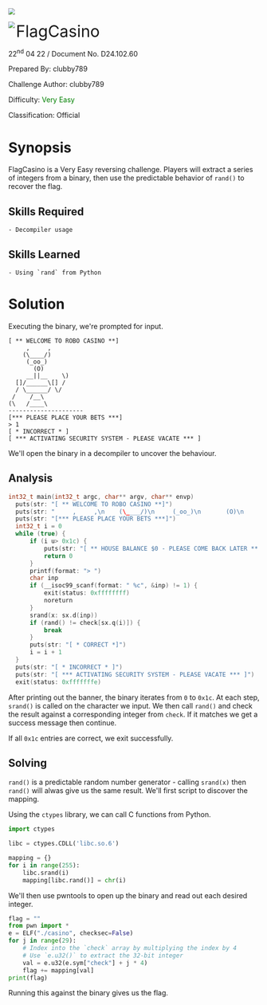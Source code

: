 <img src="../../../../../assets/banner.png" style="zoom: 80%;" align=center />

<img src="../.././../../../assets/htb.png" style="zoom: 80%;" align='left' /><font size="6">FlagCasino</font>

  22<sup>nd</sup> 04 22 / Document No. D24.102.60

  Prepared By: clubby789

  Challenge Author: clubby789

  Difficulty: <font color=green>Very Easy</font>

  Classification: Official


# Synopsis

FlagCasino is a Very Easy reversing challenge. Players will extract a series of integers from a binary, then use the predictable behavior of `rand()` to recover the flag.

## Skills Required
    - Decompiler usage
## Skills Learned
    - Using `rand` from Python

# Solution

Executing the binary, we're prompted for input.

```
[ ** WELCOME TO ROBO CASINO **]
     ,     ,
    (\____/)
     (_oo_)
       (O)
     __||__    \)
  []/______\[] /
  / \______/ \/
 /    /__\
(\   /____\
---------------------
[*** PLEASE PLACE YOUR BETS ***]
> 1
[ * INCORRECT * ]
[ *** ACTIVATING SECURITY SYSTEM - PLEASE VACATE *** ]
```

We'll open the binary in a decompiler to uncover the behaviour.

## Analysis

```c
int32_t main(int32_t argc, char** argv, char** envp)
  puts(str: "[ ** WELCOME TO ROBO CASINO **]")
  puts(str: "     ,     ,\n    (\____/)\n     (_oo_)\n       (O)\n     __…")
  puts(str: "[*** PLEASE PLACE YOUR BETS ***]")
  int32_t i = 0
  while (true) {
      if (i u> 0x1c) {
          puts(str: "[ ** HOUSE BALANCE $0 - PLEASE COME BACK LATER ** ]")
          return 0
      }
      printf(format: "> ")
      char inp
      if (__isoc99_scanf(format: " %c", &inp) != 1) {
          exit(status: 0xffffffff)
          noreturn
      }
      srand(x: sx.d(inp))
      if (rand() != check[sx.q(i)]) {
          break
      }
      puts(str: "[ * CORRECT *]")
      i = i + 1
  }
  puts(str: "[ * INCORRECT * ]")
  puts(str: "[ *** ACTIVATING SECURITY SYSTEM - PLEASE VACATE *** ]")
  exit(status: 0xfffffffe)
```

After printing out the banner, the binary iterates from `0` to `0x1c`. At each step, `srand()` is called on the character we input. We then call `rand()` and check the result against a corresponding integer from `check`. If it matches we get a success message then continue.

If all `0x1c` entries are correct, we exit successfully.

## Solving

`rand()` is a predictable random number generator - calling `srand(x)` then `rand()` will alwas give us the same result. We'll first script to discover the mapping.

Using the `ctypes` library, we can call C functions from Python.
```python
import ctypes

libc = ctypes.CDLL('libc.so.6')

mapping = {}
for i in range(255):
    libc.srand(i)
    mapping[libc.rand()] = chr(i)
```

We'll then use pwntools to open up the binary and read out each desired integer.

```python
flag = ""
from pwn import *
e = ELF("./casino", checksec=False)
for j in range(29):
    # Index into the `check` array by multiplying the index by 4
    # Use `e.u32()` to extract the 32-bit integer
    val = e.u32(e.sym["check"] + j * 4)
    flag += mapping[val]
print(flag)
```

Running this against the binary gives us the flag.
